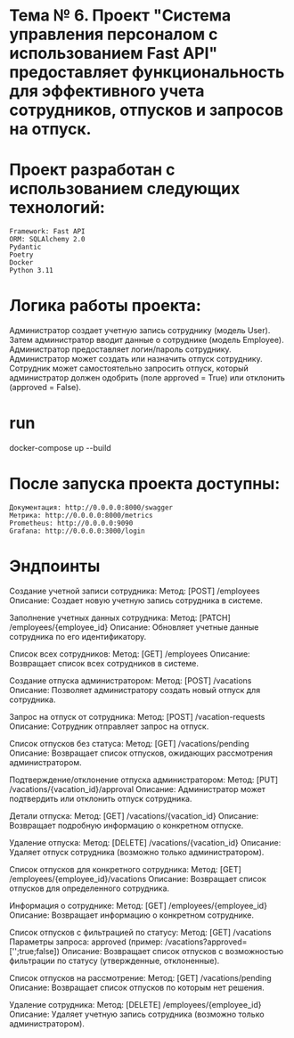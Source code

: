# Тема № 6. Проект "Система управления персоналом с использованием Fast API" предоставляет функциональность для эффективного учета сотрудников, отпусков и запросов на отпуск. 

# Проект разработан с использованием следующих технологий:

    Framework: Fast API
    ORM: SQLAlchemy 2.0
    Pydantic
    Poetry
    Docker
    Python 3.11

# Логика работы проекта:

   Администратор создает учетную запись сотруднику (модель User).
   Затем администратор вводит данные о сотруднике (модель Employee).
   Администратор предоставляет логин/пароль сотруднику.
   Администратор может создать или назначить отпуск сотруднику.
   Сотрудник может самостоятельно запросить отпуск, который администратор должен одобрить (поле approved = True) или отклонить (approved = False).

# run

docker-compose up --build

# После запуска проекта доступны:

    Документация: http://0.0.0.0:8000/swagger
    Метрика: http://0.0.0.0:8000/metrics
    Prometheus: http://0.0.0.0:9090
    Grafana: http://0.0.0.0:3000/login

# Эндпоинты

   Создание учетной записи сотрудника:
   Метод: [POST] /employees
   Описание: Создает новую учетную запись сотрудника в системе.

   Заполнение учетных данных сотрудника:
   Метод: [PATCH] /employees/{employee_id}
   Описание: Обновляет учетные данные сотрудника по его идентификатору.

   Список всех сотрудников:
   Метод: [GET] /employees
   Описание: Возвращает список всех сотрудников в системе.

   Создание отпуска администратором:
   Метод: [POST] /vacations
   Описание: Позволяет администратору создать новый отпуск для сотрудника.

   Запрос на отпуск от сотрудника:
   Метод: [POST] /vacation-requests
   Описание: Сотрудник отправляет запрос на отпуск.

   Список отпусков без статуса:
   Метод: [GET] /vacations/pending
   Описание: Возвращает список отпусков, ожидающих рассмотрения администратором.

   Подтверждение/отклонение отпуска администратором:
   Метод: [PUT] /vacations/{vacation_id}/approval
   Описание: Администратор может подтвердить или отклонить отпуск сотрудника.

   Детали отпуска:
   Метод: [GET] /vacations/{vacation_id}
   Описание: Возвращает подробную информацию о конкретном отпуске.

   Удаление отпуска:
   Метод: [DELETE] /vacations/{vacation_id}
   Описание: Удаляет отпуск сотрудника (возможно только администратором).

   Список отпусков для конкретного сотрудника:
   Метод: [GET] /employees/{employee_id}/vacations
   Описание: Возвращает список отпусков для определенного сотрудника.

   Информация о сотруднике:
   Метод: [GET] /employees/{employee_id}
   Описание: Возвращает информацию о конкретном сотруднике.

   Список отпусков с фильтрацией по статусу:
   Метод: [GET] /vacations
   Параметры запроса: approved (пример: /vacations?approved=['';true;false])
   Описание: Возвращает список отпусков с возможностью фильтрации по статусу (утвержденные, отклоненные).

   Список отпусков на рассмотрение:
   Метод: [GET] /vacations/pending
   Описание: Возвращает список отпусков по которым нет решения.

   Удаление сотрудника:
   Метод: [DELETE] /employees/{employee_id}
   Описание: Удаляет учетную запись сотрудника (возможно только администратором).
